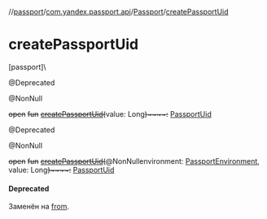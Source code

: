 //[passport](../../../index.md)/[com.yandex.passport.api](../index.md)/[Passport](index.md)/[createPassportUid](create-passport-uid.md)

# createPassportUid

[passport]\

@Deprecated

@NonNull

~~open~~ ~~fun~~ [~~createPassportUid~~](create-passport-uid.md)~~(~~value: Long~~)~~~~:~~ [PassportUid](../-passport-uid/index.md)

@Deprecated

@NonNull

~~open~~ ~~fun~~ [~~createPassportUid~~](create-passport-uid.md)~~(~~@NonNullenvironment: [PassportEnvironment](../-passport-environment/index.md), value: Long~~)~~~~:~~ [PassportUid](../-passport-uid/index.md)

#### Deprecated

Заменён на [from](../-passport-uid/-factory/from.md).
